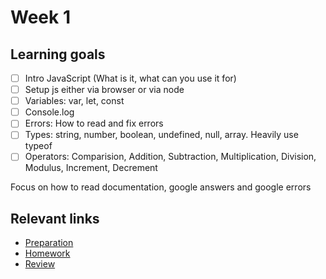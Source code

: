 # Week 1

## Learning goals
- [ ] Intro JavaScript (What is it, what can you use it for)
- [ ] Setup js either via browser or via node
- [ ] Variables: var, let, const
- [ ] Console.log
- [ ] Errors: How to read and fix errors
- [ ] Types: string, number, boolean, undefined, null, array. Heavily use typeof
- [ ] Operators: Comparision, Addition, Subtraction, Multiplication, Division, Modulus, Increment, Decrement

Focus on how to read documentation, google answers and google errors

## Relevant links
* [Preparation](preparation.md)
* [Homework](homework.md)
* [Review](review.md)
